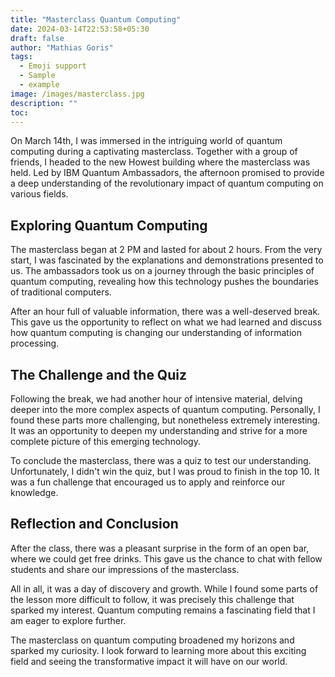 ```yaml
---
title: "Masterclass Quantum Computing"
date: 2024-03-14T22:53:58+05:30
draft: false
author: "Mathias Goris"
tags:
  - Emoji support
  - Sample
  - example
image: /images/masterclass.jpg
description: ""
toc: 
---
```


On March 14th, I was immersed in the intriguing world of quantum computing during a captivating masterclass. Together with a group of friends, I headed to the new Howest building where the masterclass was held. Led by IBM Quantum Ambassadors, the afternoon promised to provide a deep understanding of the revolutionary impact of quantum computing on various fields.

## Exploring Quantum Computing

The masterclass began at 2 PM and lasted for about 2 hours. From the very start, I was fascinated by the explanations and demonstrations presented to us. The ambassadors took us on a journey through the basic principles of quantum computing, revealing how this technology pushes the boundaries of traditional computers.

After an hour full of valuable information, there was a well-deserved break. This gave us the opportunity to reflect on what we had learned and discuss how quantum computing is changing our understanding of information processing.

## The Challenge and the Quiz

Following the break, we had another hour of intensive material, delving deeper into the more complex aspects of quantum computing. Personally, I found these parts more challenging, but nonetheless extremely interesting. It was an opportunity to deepen my understanding and strive for a more complete picture of this emerging technology.

To conclude the masterclass, there was a quiz to test our understanding. Unfortunately, I didn't win the quiz, but I was proud to finish in the top 10. It was a fun challenge that encouraged us to apply and reinforce our knowledge.

## Reflection and Conclusion

After the class, there was a pleasant surprise in the form of an open bar, where we could get free drinks. This gave us the chance to chat with fellow students and share our impressions of the masterclass.

All in all, it was a day of discovery and growth. While I found some parts of the lesson more difficult to follow, it was precisely this challenge that sparked my interest. Quantum computing remains a fascinating field that I am eager to explore further.

The masterclass on quantum computing broadened my horizons and sparked my curiosity. I look forward to learning more about this exciting field and seeing the transformative impact it will have on our world.

